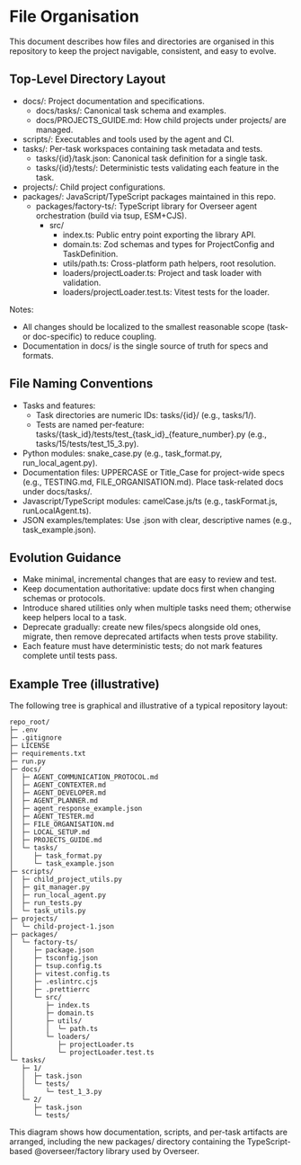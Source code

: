 # File Organisation

This document describes how files and directories are organised in this repository to keep the project navigable, consistent, and easy to evolve.

## Top-Level Directory Layout
- docs/: Project documentation and specifications.
  - docs/tasks/: Canonical task schema and examples.
  - docs/PROJECTS_GUIDE.md: How child projects under projects/ are managed.
- scripts/: Executables and tools used by the agent and CI.
- tasks/: Per-task workspaces containing task metadata and tests.
  - tasks/{id}/task.json: Canonical task definition for a single task.
  - tasks/{id}/tests/: Deterministic tests validating each feature in the task.
- projects/: Child project configurations.
- packages/: JavaScript/TypeScript packages maintained in this repo.
  - packages/factory-ts/: TypeScript library for Overseer agent orchestration (build via tsup, ESM+CJS).
    - src/
      - index.ts: Public entry point exporting the library API.
      - domain.ts: Zod schemas and types for ProjectConfig and TaskDefinition.
      - utils/path.ts: Cross-platform path helpers, root resolution.
      - loaders/projectLoader.ts: Project and task loader with validation.
      - loaders/projectLoader.test.ts: Vitest tests for the loader.

Notes:
- All changes should be localized to the smallest reasonable scope (task- or doc-specific) to reduce coupling.
- Documentation in docs/ is the single source of truth for specs and formats.

## File Naming Conventions
- Tasks and features:
  - Task directories are numeric IDs: tasks/{id}/ (e.g., tasks/1/).
  - Tests are named per-feature: tasks/{task_id}/tests/test_{task_id}_{feature_number}.py (e.g., tasks/15/tests/test_15_3.py).
- Python modules: snake_case.py (e.g., task_format.py, run_local_agent.py).
- Documentation files: UPPERCASE or Title_Case for project-wide specs (e.g., TESTING.md, FILE_ORGANISATION.md). Place task-related docs under docs/tasks/.
- Javascript/TypeScript modules: camelCase.js/ts (e.g., taskFormat.js, runLocalAgent.ts).
- JSON examples/templates: Use .json with clear, descriptive names (e.g., task_example.json).

## Evolution Guidance
- Make minimal, incremental changes that are easy to review and test.
- Keep documentation authoritative: update docs first when changing schemas or protocols.
- Introduce shared utilities only when multiple tasks need them; otherwise keep helpers local to a task.
- Deprecate gradually: create new files/specs alongside old ones, migrate, then remove deprecated artifacts when tests prove stability.
- Each feature must have deterministic tests; do not mark features complete until tests pass.

## Example Tree (illustrative)
The following tree is graphical and illustrative of a typical repository layout:

```
repo_root/
├─ .env
├─ .gitignore
├─ LICENSE
├─ requirements.txt
├─ run.py
├─ docs/
│  ├─ AGENT_COMMUNICATION_PROTOCOL.md
│  ├─ AGENT_CONTEXTER.md
│  ├─ AGENT_DEVELOPER.md
│  ├─ AGENT_PLANNER.md
│  ├─ agent_response_example.json
│  ├─ AGENT_TESTER.md
│  ├─ FILE_ORGANISATION.md
│  ├─ LOCAL_SETUP.md
│  ├─ PROJECTS_GUIDE.md
│  └─ tasks/
│     ├─ task_format.py
│     └─ task_example.json
├─ scripts/
│  ├─ child_project_utils.py
│  ├─ git_manager.py
│  ├─ run_local_agent.py
│  ├─ run_tests.py
│  └─ task_utils.py
├─ projects/
│  └─ child-project-1.json
├─ packages/
│  └─ factory-ts/
│     ├─ package.json
│     ├─ tsconfig.json
│     ├─ tsup.config.ts
│     ├─ vitest.config.ts
│     ├─ .eslintrc.cjs
│     ├─ .prettierrc
│     └─ src/
│        ├─ index.ts
│        ├─ domain.ts
│        ├─ utils/
│        │  └─ path.ts
│        └─ loaders/
│           ├─ projectLoader.ts
│           └─ projectLoader.test.ts
└─ tasks/
   ├─ 1/
   │  ├─ task.json
   │  └─ tests/
   │     └─ test_1_3.py
   └─ 2/
      ├─ task.json
      └─ tests/
```

This diagram shows how documentation, scripts, and per-task artifacts are arranged, including the new packages/ directory containing the TypeScript-based @overseer/factory library used by Overseer.
